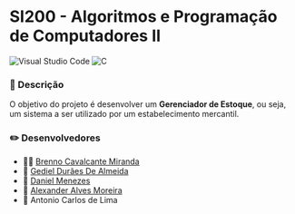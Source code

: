 # SI200 - Algoritmos e Programação de Computadores II

![Visual Studio Code](https://img.shields.io/badge/Visual_Studio_Code-0078D4?style=for-the-badge&logo=visual%20studio%20code&logoColor=white) ![C](https://img.shields.io/badge/C-00599C?style=for-the-badge&logo=c&logoColor=white)

### 📃 Descrição
O objetivo do projeto é desenvolver um **Gerenciador de Estoque**, ou seja, um sistema a ser utilizado por um estabelecimento mercantil.

### ✏️ Desenvolvedores
- 👦🏾 [Brenno Cavalcante Miranda](https://github.com/brennocm)
- 👦 [Gediel Durães De Almeida](https://github.com/Gediel99)
- 👦 [Daniel Menezes ](https://github.com/DanielMenezes422)
- 👦 [Alexander Alves Moreira](https://github.com/alerissetto)
- 👦 Antonio Carlos de Lima
